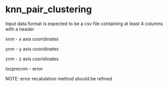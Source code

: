 # knn_pair_clustering
Input data format is expected to be a csv file containing at least 4 columns with a header

xnm - x axis cooridinates

ynm - y axis cooridinates

znm - z axis cooridinates

locprecnm - error

NOTE: error recalulation method should be refined
